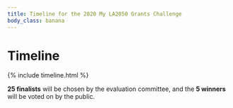 ```yaml
---
title: Timeline for the 2020 My LA2050 Grants Challenge
body_class: banana
---
```


<h1>
  Timeline
</h1>

<div class="standard-section timeline"><div markdown="1">

{% include timeline.html %}

**25 finalists** will be chosen by the evaluation committee, and the <span class="avoid-break">**5 winners** will be voted on by the public.</span>

</div></div>
